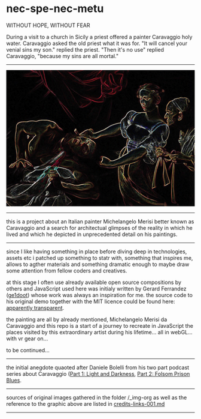 # nec-spe-nec-metu

WITHOUT HOPE, WITHOUT FEAR

During a visit to a church in Sicily a priest offered a painter Caravaggio holy water. Caravaggio asked the old priest what it was for. "It will cancel your venial sins my son." replied the priest. "Then it's no use" replied Caravaggio, "because my sins are all mortal."

---

[![](https://raw.githubusercontent.com/rafszul/nec-spe-nec-metu/master/7124549459_2d014fec3d_b.jpg)]()

---

this is a project about an Italian painter Michelangelo Merisi better known as Caravaggio and a search for architectual glimpses of the reality in which he lived and which he depicted in unprecedented detail on his paintings.

---

since I like having something in place before diving deep in technologies, assets etc i patched up something to statr with, something that inspires me, allows to agther materials and something dramatic enough to maybe draw some attention from fellow coders and creatives.

at this stage I often use already available open source compositions by others and JavaScript used here was initialy written by Gerard Ferrandez ([ge1doot](http://codepen.io/ge1doot/)) whose work was always an inspiration for me. the source code to his original demo together with the MIT licence could be found here: [apparently transparent](http://codepen.io/ge1doot/pen/GgOYoy).

the painting are all by already mentioned, Michelangelo Merisi da Caravaggio and this repo is a start of a journey to recreate in JavaScript the places visited by this extraordinary artist during his lifetime... all in webGL... with vr gear on...

to be continued... 

---

the initial anegdote quaoted after Daniele Bolelli from his two part podcast series about Caravaggio ([Part 1: Light and Darkness](http://historyonfirepodcast.com/episodes/2016/8/15/episode-11-caravaggio-part-1-light-and-darkness), [Part 2: Folsom Prison Blues](http://historyonfirepodcast.com/episodes/2016/9/15/episode-12-caravaggio-part-2-folsom-prison-blues).

---

sources of original images gathered in the folder /_img-org as well as the reference to the graphic above are listed in [credits-links-001.md]()

---


